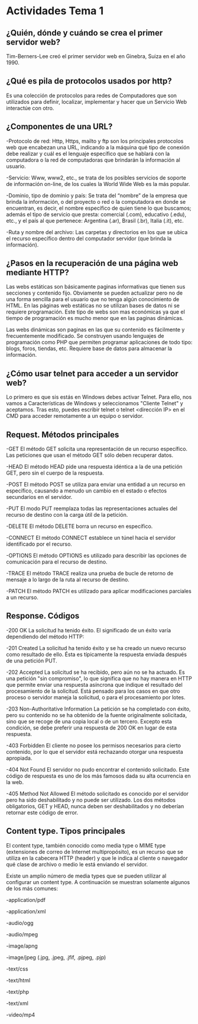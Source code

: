 # Actividades Tema 1
## ¿Quién, dónde y cuándo se crea el primer servidor web?
Tim-Berners-Lee creó el primer servidor web en Ginebra, Suiza en el año 1990.
## ¿Qué es pila de protocolos usados por http?
Es una colección de protocolos para redes de Computadores que son utilizados para definir, 
localizar, implementar y hacer que un Servicio Web interactúe con otro.
## ¿Componentes de una URL?

-Protocolo de red: Http, Https, mailto y ftp son los principales protocolos web que encabezan una URL, indicando a la máquina qué tipo de conexión debe realizar y cuál es el lenguaje específico que se hablará con la computadora o la red de computadoras que brindarán la información al usuario.

-Servicio: Www, www2, etc., se trata de los posibles servicios de soporte de información on-line, de los cuales la World Wide Web es la más popular.

-Dominio, tipo de dominio y país: Se trata del “nombre” de la empresa que brinda la información, o del proyecto o red o la computadora en donde se encuentran, es decir, el nombre específico de quien tiene lo que buscamos; además el tipo de servicio que presta: comercial (.com), educativo (.edu), etc., y el país al que pertenece: Argentina (.ar), Brasil (.br), Italia (.it), etc.

-Ruta y nombre del archivo: Las carpetas y directorios en los que se ubica el recurso específico dentro del computador servidor (que brinda la información).

## ¿Pasos en la recuperación de una página web mediante HTTP?
Las webs estáticas son básicamente paginas informativas que tienen sus secciones y contenido fijo. Obviamente se pueden actualizar pero no de una forma sencilla para el usuario que no tenga algún conocimiento de HTML. En las páginas web estáticas no se utilizan bases de datos ni se requiere programación. Este tipo de webs son mas económicas ya que el tiempo de programación es mucho menor que en las paginas dinámicas.

Las webs dinámicas son paginas en las que su contenido es fácilmente y frecuentemente modificado. Se construyen usando lenguajes de programación como PHP que permiten programar aplicaciones de todo tipo: blogs, foros, tiendas, etc. Requiere base de datos para almacenar la información.

## ¿Cómo usar telnet para acceder a un servidor web?
Lo primero es que sis estás en Windows debes activar Telnet. Para ello, nos vamos a Características de Windows y seleccionamos "Cliente Telnet" y aceptamos. Tras esto, puedes escribir telnet <nombre del dominio> o telnet <dirección IP> en el CMD para acceder remotamente a un equipo o servidor.

## Request. Métodos principales

-GET
El método GET solicita una representación de un recurso específico. Las peticiones que usan el método GET sólo deben recuperar datos.

-HEAD 
El método HEAD pide una respuesta idéntica a la de una petición GET, pero sin el cuerpo de la respuesta.

-POST
El método POST se utiliza para enviar una entidad a un recurso en específico, causando a menudo un cambio en el estado o efectos secundarios en el servidor.

-PUT
El modo PUT reemplaza todas las representaciones actuales del recurso de destino con la carga útil de la petición.

-DELETE
El método DELETE borra un recurso en específico.

-CONNECT
El método CONNECT establece un túnel hacia el servidor identificado por el recurso.

-OPTIONS 
El método OPTIONS es utilizado para describir las opciones de comunicación para el recurso de destino.

-TRACE
El método TRACE realiza una prueba de bucle de retorno de mensaje a lo largo de la ruta al recurso de destino.

-PATCH
El método PATCH es utilizado para aplicar modificaciones parciales a un recurso.

## Response. Códigos

-200 OK
La solicitud ha tenido éxito. El significado de un éxito varía dependiendo del método HTTP:

-201 Created
La solicitud ha tenido éxito y se ha creado un nuevo recurso como resultado de ello. Ésta es típicamente la respuesta enviada después de una petición PUT.

-202 Accepted
La solicitud se ha recibido, pero aún no se ha actuado. Es una petición "sin compromiso", lo que significa que no hay manera en HTTP que permite enviar una respuesta asíncrona que indique el resultado del procesamiento de la solicitud. Está pensado para los casos en que otro proceso o servidor maneja la solicitud, o para el procesamiento por lotes.

-203 Non-Authoritative Information
La petición se ha completado con éxito, pero su contenido no se ha obtenido de la fuente originalmente solicitada, sino que se recoge de una copia local o de un tercero. Excepto esta condición, se debe preferir una respuesta de 200 OK en lugar de esta respuesta.

-403 Forbidden
El cliente no posee los permisos necesarios para cierto contenido, por lo que el servidor está rechazando otorgar una respuesta apropiada.

-404 Not Found
El servidor no pudo encontrar el contenido solicitado. Este código de respuesta es uno de los más famosos dada su alta ocurrencia en la web.

-405 Method Not Allowed
El método solicitado es conocido por el servidor pero ha sido deshabilitado y no puede ser utilizado. Los dos métodos obligatorios, GET y HEAD, nunca deben ser deshabilitados y no deberían retornar este código de error.

## Content type. Tipos principales

El content type, también conocido como media type o MIME type (extensiones de correo de Internet multipropósito), es un recurso que se utiliza en la cabecera HTTP (header) y que le indica al cliente o navegador qué clase de archivo o medio le está enviando el servidor.

Existe un amplio número de media types que se pueden utilizar al configurar un content type. A continuación se muestran solamente algunos de los más comunes:

-application/pdf

-application/xml

-audio/ogg

-audio/mpeg

-image/apng

-image/jpeg (.jpg, .jpeg, .jfif, .pjpeg, .pjp)

-text/css

-text/html

-text/php

-text/xml

-video/mp4

